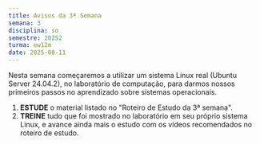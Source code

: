 ```yaml
---
title: Avisos da 3ª Semana
semana: 3
disciplina: so
semestre: 20252
turma: ew12m
date: 2025-08-11
---
```


Nesta semana começaremos a utilizar um sistema Linux real (Ubuntu Server
24.04.2), no laboratório de computação, para darmos nossos primeiros passos no
aprendizado sobre sistemas operacionais.

1. **ESTUDE** o material listado no "Roteiro de Estudo da 3ª semana".
1. **TREINE** tudo que foi mostrado no laboratório em seu próprio sistema Linux,
   e avance ainda mais o estudo com os vídeos recomendados no roteiro de estudo.

